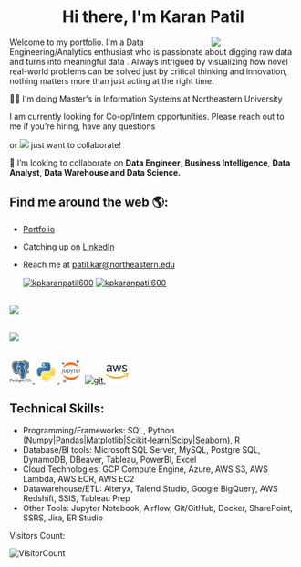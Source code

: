 <h1 align="center">Hi there, I'm Karan Patil</h1>

<img align='right' src='https://github.com/kpkaranpatil600/KaranPatil/blob/main/data.gif' width='150"'>
Welcome to my portfolio. I'm a Data Engineering/Analytics enthusiast who is passionate about digging raw data and turns into meaningful data . Always intrigued by visualizing how novel real-world problems can be solved just by critical thinking and innovation, nothing matters more than just acting at the right time.

👨‍🎓 I'm doing Master's in Information Systems at Northeastern University

I am currently looking for Co-op/Intern opportunities. Please reach out to me if you're hiring, have any questions 
 
 or  <img src="https://github.com/kpkaranpatil600/KaranPatil/blob/main/friends.png" width="70px">  just want to collaborate!

👯 I’m looking to collaborate on **Data Engineer**, **Business Intelligence**, **Data Analyst**, **Data Warehouse and Data Science.**


## Find me around the web 🌎: 
- <a href="https://kpkaranpatil600.github.io/">Portfolio</a>‍ </h3>
- Catching up on <a href="https://www.linkedin.com/in/kpkaranpatil600/">LinkedIn</a> </h3>
- Reach me at <a href = "mailto: patil.kar@northeastern.edu">patil.kar@northeastern.edu</a>  </h3>

  <a href="https://www.hackerrank.com/kpkaranpatil600" target="blank"><img align="center" src="https://cdn.jsdelivr.net/npm/simple-icons@3.0.1/icons/hackerrank.svg" alt="kpkaranpatil600" height="30" width="40" /></a>
  <a href="https://leetcode.com/kpkaranpatil600/" target="blank"><img align="center" src="https://cdn.jsdelivr.net/npm/simple-icons@3.0.1/icons/leetcode.svg" alt="kpkaranpatil600" height="30" width="40" /></a>
</p>



## 
<a href="https://github.com/kpkaranpatil600">
  <img height="180em" src="https://github-readme-stats.vercel.app/api?username=kpkaranpatil600&theme=buefy&show_icons=true" />

  ## 
  <img height="180em" src="https://github-readme-stats.vercel.app/api/top-langs/?username=kpkaranpatil600&theme=buefy&layout=compact" />
</a>

## 
## 

 <a href="https://www.postgresql.org" target="_blank"> <img src="https://raw.githubusercontent.com/devicons/devicon/master/icons/postgresql/postgresql-original-wordmark.svg" alt="postgresql" width="40" height="40"/> </a>  <a href="https://www.python.org" target="_blank"> <img src="https://raw.githubusercontent.com/devicons/devicon/master/icons/python/python-original.svg" alt="python" width="40" height="40"/> </a> 
 <img height="40" src="https://raw.githubusercontent.com/github/explore/80688e429a7d4ef2fca1e82350fe8e3517d3494d/topics/jupyter-notebook/jupyter-notebook.png">
    <a href="https://git-scm.com/" target="_blank"> <img src="https://www.vectorlogo.zone/logos/git-scm/git-scm-icon.svg" alt="git" width="40" height="40"/> </a>
    <a href="https://aws.amazon.com" target="_blank"> <img src="https://raw.githubusercontent.com/devicons/devicon/master/icons/amazonwebservices/amazonwebservices-original-wordmark.svg" alt="aws" width="40" height="40"/> </a>  

   


 ## Technical Skills:

- Programming/Frameworks: SQL, Python (Numpy|Pandas|Matplotlib|Scikit-learn|Scipy|Seaborn), R
- Database/BI tools: Microsoft SQL Server, MySQL, Postgre SQL, DynamoDB, DBeaver, Tableau, PowerBI, Excel 
- Cloud Technologies: GCP Compute Engine, Azure, AWS S3, AWS Lambda, AWS ECR, AWS EC2
- Datawarehouse/ETL: Alteryx, Talend Studio, Google BigQuery, AWS Redshift, SSIS, Tableau Prep
- Other Tools: Jupyter Notebook, Airflow, Git/GitHub, Docker, SharePoint, SSRS, Jira, ER Studio

Visitors Count: 

![VisitorCount](https://profile-counter.glitch.me/{kpkaranpatil600}/count.svg)
